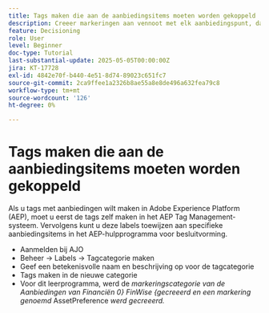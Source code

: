 ```yaml
---
title: Tags maken die aan de aanbiedingsitems moeten worden gekoppeld
description: Creeer markeringen aan vennoot met elk aanbiedingspunt, dat het gemakkelijker maakt om te zoeken, te filteren, en regels of strategieën tijdens verpersoonlijking en beslissing toe te passen
feature: Decisioning
role: User
level: Beginner
doc-type: Tutorial
last-substantial-update: 2025-05-05T00:00:00Z
jira: KT-17728
exl-id: 4842e70f-b440-4e51-8d74-89023c651fc7
source-git-commit: 2ca9ffee1a2326b8ae55a8e8de496a632fea79c8
workflow-type: tm+mt
source-wordcount: '126'
ht-degree: 0%

---
```


# Tags maken die aan de aanbiedingsitems moeten worden gekoppeld

Als u tags met aanbiedingen wilt maken in Adobe Experience Platform (AEP), moet u eerst de tags zelf maken in het AEP Tag Management-systeem. Vervolgens kunt u deze labels toewijzen aan specifieke aanbiedingsitems in het AEP-hulpprogramma voor besluitvorming.

* Aanmelden bij AJO
* Beheer -> Labels -> Tagcategorie maken
* Geef een betekenisvolle naam en beschrijving op voor de tagcategorie
* Tags maken in de nieuwe categorie
* Voor dit leerprogramma, werd de _markeringscategorie van de Aanbiedingen van Financiën 0&rbrace; FinWise &lbrace;gecreeerd en een markering genoemd_ AssetPreference _werd gecreeerd._
